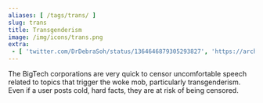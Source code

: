 ```yaml
---
aliases: [ /tags/trans/ ]
slug: trans
title: Transgenderism
image: /img/icons/trans.png
extra:
 - [ 'twitter.com/DrDebraSoh/status/1364646879305293827', 'https://archive.is/wY64V' ]
---
```


The BigTech corporations are very quick to censor uncomfortable speech related
to topics that trigger the woke mob, particularly transgenderism. Even if a
user posts cold, hard facts, they are at risk of being censored.
